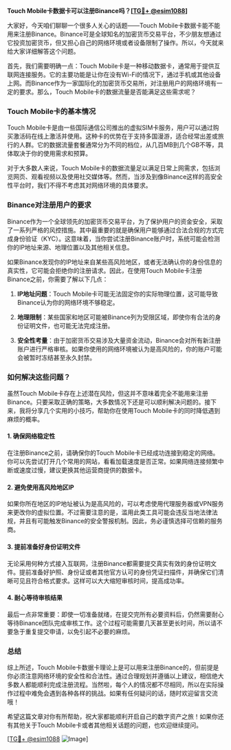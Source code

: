 **Touch Mobile卡数据卡可以注册Binance吗？[[TG💪+ @esim1088](https://t.me/s/esim1088)]**

大家好，今天咱们聊聊一个很多人关心的话题——Touch Mobile卡数据卡能不能用来注册Binance。Binance可是全球知名的加密货币交易平台，不少朋友想通过它投资加密货币，但又担心自己的网络环境或者设备限制了操作。所以，今天就来给大家详细解答这个问题。

首先，我们需要明确一点：Touch Mobile卡是一种移动数据卡，通常用于提供互联网连接服务。它的主要功能是让你在没有Wi-Fi的情况下，通过手机或其他设备上网。而Binance作为一家国际化的加密货币交易所，对注册用户的网络环境有一定的要求。那么，Touch Mobile卡的数据流量是否能满足这些需求呢？

### Touch Mobile卡的基本情况

Touch Mobile卡是由一些国际通信公司推出的虚拟SIM卡服务，用户可以通过购买激活码在线上激活并使用。这种卡的优势在于支持多国漫游，适合经常出差或旅行的人群。它的数据流量套餐通常分为不同的档位，从几百MB到几个GB不等，具体取决于你的使用需求和预算。

对于大多数人来说，Touch Mobile卡的数据流量足以满足日常上网需求，包括浏览网页、观看视频以及使用社交媒体等。然而，当涉及到像Binance这样的高安全性平台时，我们不得不考虑其对网络环境的具体要求。

### Binance对注册用户的要求

Binance作为一个全球领先的加密货币交易平台，为了保护用户的资金安全，采取了一系列严格的风控措施。其中最重要的就是确保用户能够通过合法合规的方式完成身份验证（KYC）。这意味着，当你尝试注册Binance账户时，系统可能会检测你的IP地址来源、地理位置以及其他相关信息。

如果Binance发现你的IP地址来自某些高风险地区，或者无法确认你的身份信息的真实性，它可能会拒绝你的注册请求。因此，在使用Touch Mobile卡注册Binance之前，你需要了解以下几点：

1. **IP地址问题**：Touch Mobile卡可能无法固定你的实际物理位置，这可能导致Binance认为你的网络环境不够稳定。
   
2. **地理限制**：某些国家和地区可能被Binance列为受限区域，即使你有合法的身份证明文件，也可能无法完成注册。

3. **安全性考量**：由于加密货币交易涉及大量资金流动，Binance会对所有新注册账户进行严格审核。如果你使用的网络环境被认为是高风险的，你的账户可能会被暂时冻结甚至永久封禁。

### 如何解决这些问题？

虽然Touch Mobile卡存在上述潜在风险，但这并不意味着完全不能用来注册Binance。只要采取正确的策略，大多数情况下还是可以顺利解决问题的。接下来，我将分享几个实用的小技巧，帮助你在使用Touch Mobile卡的同时降低遇到麻烦的概率。

#### 1. 确保网络稳定性
在注册Binance之前，请确保你的Touch Mobile卡已经成功连接到稳定的网络。你可以先尝试打开几个常用的网站，看看加载速度是否正常。如果网络连接频繁中断或速度过慢，建议更换其他运营商提供的数据卡。

#### 2. 避免使用高风险地区IP
如果你所在地区的IP地址被认为是高风险的，可以考虑使用代理服务器或VPN服务来更改你的虚拟位置。不过需要注意的是，滥用此类工具可能会违反当地法律法规，并且有可能触发Binance的安全警报机制。因此，务必谨慎选择可信赖的服务商。

#### 3. 提前准备好身份证明文件
无论采用何种方式接入互联网，注册Binance都需要提交真实有效的身份证明文件。提前准备好护照、身份证或者其他官方认可的身份凭证扫描件，并确保它们清晰可见且符合格式要求。这样可以大大缩短审核时间，提高成功率。

#### 4. 耐心等待审核结果
最后一点非常重要：即使一切准备就绪，在提交完所有必要资料后，仍然需要耐心等待Binance团队完成审核工作。这个过程可能需要几天甚至更长时间，所以请不要急于重复提交申请，以免引起不必要的麻烦。

### 总结

综上所述，Touch Mobile卡数据卡理论上是可以用来注册Binance的，但前提是你必须注意网络环境的安全性和合法性。通过合理规划并遵循以上建议，相信绝大多数人都能顺利完成注册流程。当然啦，每个人的情况都不尽相同，所以在实际操作过程中难免会遇到各种各样的挑战。如果有任何疑问的话，随时欢迎留言交流哦！

希望这篇文章对你有所帮助，祝大家都能顺利开启自己的数字资产之旅！如果你还有其他关于Touch Mobile卡或者其他相关话题的问题，也欢迎继续提问。

[[TG💪+ @esim1088](https://t.me/s/esim1088) ![Image](https://i.postimg.cc/4NQfJmqS/Snipaste-2025-05-13-00-14-12.png)]